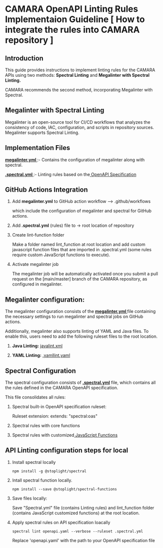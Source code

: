 # CAMARA OpenAPI Linting Rules Implementaion Guideline [ How to integrate the rules into CAMARA repository ]

## Introduction

This guide provides instructions to implement linting rules for the CAMARA APIs using two methods: <b>Spectral Linting</b> and <b>Megalinter with Spectral Linting.</B>

CAMARA recommends the second method, incorporating Megalinter with Spectral.

## Megalinter with Spectral Linting

Megalinter is an open-source tool for CI/CD workflows that analyzes the consistency of code, IAC, configuration, and scripts in repository sources. Megalinter supports Spectral Linting.

## Implementation Files

<b><a href="https://github.com/camaraproject/Commonalities/blob/main/artifacts/linting_rules/lint_function/workflows/megalinter.yml">megalinter.yml </a></b>:- Contains the configuration of megalinter along with spectral.

<b><a href="https://github.com/camaraproject/Commonalities/blob/main/artifacts/linting_rules/.spectral.yml"> .spectral.yml </a></b> :- Linting rules based on the<a href="https://github.com/camaraproject/Commonalities/blob/main/documentation/Linting-rules.md"> OpenAPI Specification</a>

## GitHub Actions Integration

1. Add <b>megalinter.yml</b> to GitHub action workflow --> .github/workflows

   which include the configuration of megalinter and spectral for GitHub actions.

2. Add<b> .spectral.yml</b> (rules) file to -> root location of repository

3. Create lint-function folder

   Make a folder named lint_function at root location and add custom javascript function files that are imported in .spectral.yml (some rules require custom JavaScript functions to execute).

4. Activate megalinter job

   The megalinter job will be automatically activated once you submit a pull request on the [main/master] branch of the CAMARA repository, as configured in megalinter.

## Megalinter configuration:

The megalinter configuration consists of the <b><a href="https://github.com/camaraproject/Commonalities/blob/main/artifacts/linting_rules/lint_function/workflows/megalinter.yml">megalinter.yml </a></b> file containing the necessary settings to run megalinter and spectral jobs on GitHub actions.

Additionally, megalinter also supports linting of YAML and Java files. To enable this, users need to add the following ruleset files to the root location.

1.  <b>Java Linting:</b> <a href="https://github.com/camaraproject/Commonalities/blob/main/artifacts/linting_rules/lint_function/workflows/javalint.xml"> javalint.xml</a>

2.  <b>YAML Linting:</b> <a href="https://github.com/camaraproject/Commonalities/blob/main/artifacts/linting_rules/lint_function/workflows.yamllint.yaml"> .yamllint.yaml </a>

## Spectral Configuration

The spectral configuration consists of <b><a href="https://github.com/camaraproject/Commonalities/blob/main/artifacts/linting_rules/.spectral.yml"> .spectral.yml</a></b> file, which contains all the rules defined in the CAMARA OpenAPI specification.

This file consolidates all rules:

1.  Spectral built-in OpenAPI specification ruleset:

    Ruleset extension: extends: "spectral:oas"

2.  Spectral rules with core functions
3.  Spectral rules with customized<a href="https://github.com/camaraproject/Commonalities/blob/main/artifacts/linting_rules/lint_function"> JavaScript Functions</a>

## API Linting configuration steps for local

1.  Install spectral locally

        npm install -g @stoplight/spectral

2.  Intall spectral function locally.

        npm install --save @stoplight/spectral-functions

3.  Save files locally:

    Save "Spectral.yml" file (contains Linting rules) and lint_function folder (contains JavaScript customized functions) at the root location.

4.  Apply spectral rules on API specification loacally

        spectral lint openapi.yaml --verbose --ruleset .spectral.yml

    Replace 'openapi.yaml' with the path to your OpenAPI specification file
